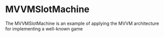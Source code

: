 # MVVMSlotMachine
The MVVMSlotMachine is an example of applying the MVVM architecture for implementing a well-known game
